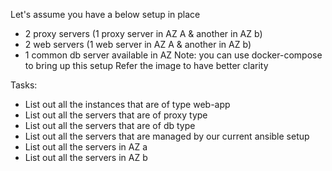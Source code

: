 Let's assume you have a below setup in place
  - 2 proxy servers (1 proxy server in AZ A & another in AZ b)
  - 2 web servers (1 web server in AZ A & another in AZ b)
  - 1 common db server available in AZ
Note: you can use docker-compose to bring up this setup
Refer the image to have better clarity

Tasks:
  - List out all the instances that are of type web-app
  - List out all the servers that are of proxy type
  - List out all the servers that are of db type
  - List out all the servers that are managed by our current ansible setup
  - List out all the servers in AZ a
  - List out all the servers in AZ b
